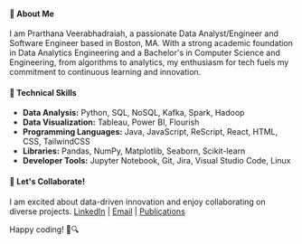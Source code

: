 #### 🦦 About Me
I am Prarthana Veerabhadraiah, a passionate Data Analyst/Engineer and Software Engineer based in Boston, MA. With a strong academic foundation in Data Analytics Engineering and a Bachelor's in Computer Science and Engineering, from algorithms to analytics, my enthusiasm for tech fuels my commitment to continuous learning and innovation.

#### 🚀 Technical Skills
- **Data Analysis:** Python, SQL, NoSQL, Kafka, Spark, Hadoop
- **Data Visualization:** Tableau, Power BI, Flourish
- **Programming Languages:** Java, JavaScript, ReScript, React, HTML, CSS, TailwindCSS
- **Libraries:** Pandas, NumPy, Matplotlib, Seaborn, Scikit-learn
- **Developer Tools:** Jupyter Notebook, Git, Jira, Visual Studio Code, Linux

#### 🌟 Let's Collaborate!
I am excited about data-driven innovation and enjoy collaborating on diverse projects.
[LinkedIn](<https://www.linkedin.com/in/prarthana-veerabhadraiah/>) | [Email](mailto:veerabhadraiah.p@northeastern.edu) | [Publications](<https://ieeexplore.ieee.org/search/searchresult.jsp?newsearch=true&queryText=prarthana%20v%20siddaganga%20institute%20of%20technology>)

Happy coding! 🚀🔍
